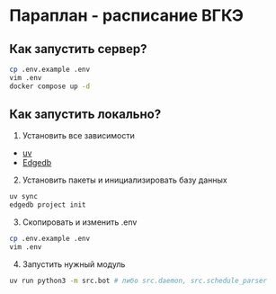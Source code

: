 # Параплан - расписание ВГКЭ

## Как запустить сервер?

```zsh
cp .env.example .env
vim .env
docker compose up -d
```


## Как запустить локально?

1. Установить все зависимости

-   [uv](https://docs.astral.sh/uv)
-   [Edgedb](https://docs.edgedb.com/get-started/quickstart#installation)

2. Установить пакеты и инициализировать базу данных

```zsh
uv sync
edgedb project init
```

3. Скопировать и изменить .env
```zsh
cp .env.example .env
vim .env
```

4. Запустить нужный модуль

```zsh
uv run python3 -m src.bot # либо src.daemon, src.schedule_parser
```
